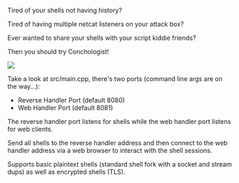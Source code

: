 Tired of your shells not having history?

Tired of having multiple netcat listeners on your attack box?

Ever wanted to share your shells with your script kiddie friends?

Then you should try Conchologist!

![](https://github.com/mrmoss/conchologist/raw/master/screenshot.png)

Take a look at src/main.cpp, there's two ports (command line args are on the way...):
- Reverse Handler Port (default 8080)
- Web Handler Port (default 8081)

The reverse handler port listens for shells while the web handler port listens for web clients.

Send all shells to the reverse handler address and then connect to the web handler address via a web browser to interact with the shell sessions.

Supports basic plaintext shells (standard shell fork with a socket and stream dups) as well as encrypted shells (TLS).
